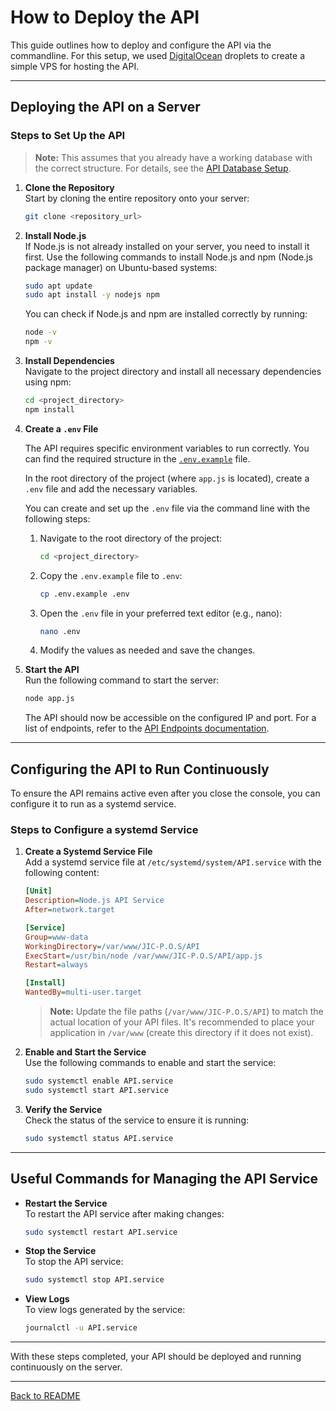 # How to Deploy the API

This guide outlines how to deploy and configure the API via the commandline. For this setup, we used [DigitalOcean](https://www.digitalocean.com/) droplets to create a simple VPS for hosting the API.

---

## Deploying the API on a Server

### Steps to Set Up the API
> **Note:** This assumes that you already have a working database with the correct structure. For details, see the [API Database Setup](/Documents/ApiDatabaseSetup.md).

1. **Clone the Repository**  
   Start by cloning the entire repository onto your server:
   ```bash
   git clone <repository_url>
   ```

2. **Install Node.js**  
   If Node.js is not already installed on your server, you need to install it first. Use the following commands to install Node.js and npm (Node.js package manager) on Ubuntu-based systems:
   ```bash
   sudo apt update
   sudo apt install -y nodejs npm
   ```

   You can check if Node.js and npm are installed correctly by running:
   ```bash
   node -v
   npm -v
   ```

3. **Install Dependencies**  
   Navigate to the project directory and install all necessary dependencies using npm:
   ```bash
   cd <project_directory>
   npm install
   ```

4. **Create a `.env` File**  

   The API requires specific environment variables to run correctly. You can find the required structure in the [`.env.example`](../API/.env.example) file.

   In the root directory of the project (where `app.js` is located), create a `.env` file and add the necessary variables.

   You can create and set up the `.env` file via the command line with the following steps:

   1. Navigate to the root directory of the project:
      ```bash
      cd <project_directory>
      ```

   2. Copy the `.env.example` file to `.env`:
      ```bash
      cp .env.example .env
      ```

   3. Open the `.env` file in your preferred text editor (e.g., nano):
      ```bash
      nano .env
      ```

   4. Modify the values as needed and save the changes.

5. **Start the API**  
   Run the following command to start the server:
   ```bash
   node app.js
   ```
   The API should now be accessible on the configured IP and port. For a list of endpoints, refer to the [API Endpoints documentation](/Documents/ApiEndpoints.md).

---


## Configuring the API to Run Continuously

To ensure the API remains active even after you close the console, you can configure it to run as a systemd service.

### Steps to Configure a systemd Service

1. **Create a Systemd Service File**  
   Add a systemd service file at `/etc/systemd/system/API.service` with the following content:
   ```ini
   [Unit]
   Description=Node.js API Service
   After=network.target

   [Service]
   Group=www-data
   WorkingDirectory=/var/www/JIC-P.O.S/API
   ExecStart=/usr/bin/node /var/www/JIC-P.O.S/API/app.js
   Restart=always

   [Install]
   WantedBy=multi-user.target
   ```

   > **Note:** Update the file paths (`/var/www/JIC-P.O.S/API`) to match the actual location of your API files. It's recommended to place your application in `/var/www` (create this directory if it does not exist).

2. **Enable and Start the Service**  
   Use the following commands to enable and start the service:
   ```bash
   sudo systemctl enable API.service
   sudo systemctl start API.service
   ```

3. **Verify the Service**  
   Check the status of the service to ensure it is running:
   ```bash
   sudo systemctl status API.service
   ```

---

## Useful Commands for Managing the API Service

- **Restart the Service**  
  To restart the API service after making changes:
  ```bash
  sudo systemctl restart API.service
  ```

- **Stop the Service**  
  To stop the API service:
  ```bash
  sudo systemctl stop API.service
  ```

- **View Logs**  
  To view logs generated by the service:
  ```bash
  journalctl -u API.service
  ```

---

With these steps completed, your API should be deployed and running continuously on the server.

---

[Back to README](../README.md)
